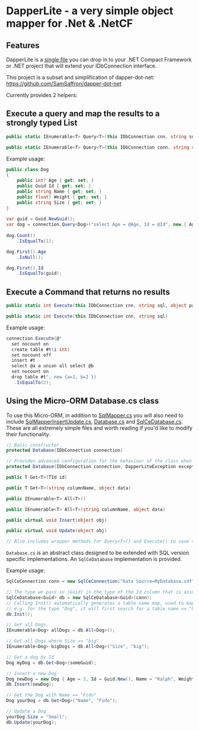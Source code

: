 DapperLite - a very simple object mapper for .Net & .NetCF
==========================================================

Features
--------
DapperLite is a [single file](https://github.com/ryankirkman/DapperLite/blob/master/DapperLite.NETCF35/SqlMapper.cs) you can drop in to your .NET Compact Framework or .NET project that will extend your IDbConnection interface.

This project is a subset and simplification of dapper-dot-net: https://github.com/SamSaffron/dapper-dot-net

Currently provides 2 helpers:

Execute a query and map the results to a strongly typed List
------------------------------------------------------------

```csharp
public static IEnumerable<T> Query<T>(this IDbConnection cnn, string sql, object param)

public static IEnumerable<T> Query<T>(this IDbConnection conn, string sql)
```

Example usage:

```csharp
public class Dog
{
    public int? Age { get; set; }
    public Guid Id { get; set; }
    public string Name { get; set; }
    public float? Weight { get; set; }
    public string Size { get; set; }
}            
            
var guid = Guid.NewGuid();
var dog = connection.Query<Dog>("select Age = @Age, Id = @Id", new { Age = (int?)null, Id = guid });
            
dog.Count()
    .IsEqualTo(1);

dog.First().Age
    .IsNull();

dog.First().Id
    .IsEqualTo(guid);
```

Execute a Command that returns no results
-----------------------------------------

```csharp
public static int Execute(this IDbConnection cnn, string sql, object param, IDbTransaction transaction)

public static int Execute(this IDbConnection cnn, string sql)
```

Example usage:

```csharp
connection.Execute(@"
  set nocount on 
  create table #t(i int) 
  set nocount off 
  insert #t 
  select @a a union all select @b 
  set nocount on 
  drop table #t", new {a=1, b=2 })
   .IsEqualTo(2);
```


Using the Micro-ORM Database.cs class
-------------------------------------

To use this Micro-ORM, in addition to [SqlMapper.cs](https://github.com/ryankirkman/DapperLite/blob/master/DapperLite.NETCF35/SqlMapper.cs) you will also need to include [SqlMapperInsertUpdate.cs](https://github.com/ryankirkman/DapperLite/blob/master/DapperLite.NETCF35/SqlMapperInsertUpdate.cs), [Database.cs](https://github.com/ryankirkman/DapperLite/blob/master/DapperLite.NETCF35/Database.cs) and [SqlCeDatabase.cs](https://github.com/ryankirkman/DapperLite/blob/master/DapperLite.NETCF35/SqlCeDatabase.cs). These are all extremely simple files and worth reading if you'd like to modify their functionality.

```csharp
// Basic constructor.
protected Database(IDbConnection connection)

// Provides advanced configuration for the behaviour of the class when Exceptions are encountered.
protected Database(IDbConnection connection, DapperLiteException exceptionHandler, bool throwExceptions)

public T Get<T>(TId id)

public T Get<T>(string columnName, object data)

public IEnumerable<T> All<T>()

public IEnumerable<T> All<T>(string columnName, object data)

public virtual void Insert(object obj)

public virtual void Update(object obj)

// Also includes wrapper methods for Query<T>() and Execute() to save typing.
```

`Database.cs` is an abstract class designed to be extended with SQL version specific implementations. An `SqlCeDatabase` implementation is provided.

Example usage:

```csharp
SqlCeConnection conn = new SqlCeConnection("Data Source=MyDatabase.sdf");

// The type we pass in (Guid) is the type of the Id column that is assumed to be present in every table.
SqlCeDatabase<Guid> db = new SqlCeDatabase<Guid>(conn);
// Calling Init() automatically generates a table name map, used to map type names to table names.
// e.g. for the type "Dog", it will first search for a table name == "Dog", then (pluralized) "Dogs"
db.Init();

// Get all Dogs.
IEnumerable<Dog> allDogs = db.All<Dog>();

// Get all Dogs where Size == "big"
IEnumerable<Dog> bigDogs = db.All<Dog>("Size", "big");

// Get a dog by Id
Dog myDog = db.Get<Dog>(someGuid);

// Insert a new Dog
Dog newDog = new Dog { Age = 3, Id = Guid.New(), Name = "Ralph", Weight = 12.3, Size = "Small" };
db.Insert(newDog);

// Get the Dog with Name == "Fido"
Dog yourDog = db.Get<Dog>("Name", "Fido");

// Update a Dog
yourDog.Size = "Small";
db.Update(yourDog);
```
